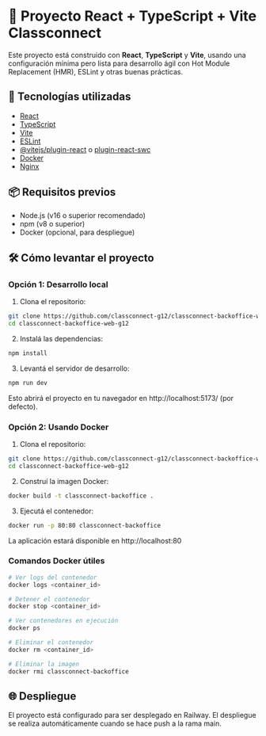# 🚀 Proyecto React + TypeScript + Vite Classconnect

Este proyecto está construido con **React**, **TypeScript** y **Vite**, usando una configuración mínima pero lista para desarrollo ágil con Hot Module Replacement (HMR), ESLint y otras buenas prácticas.

## 🧰 Tecnologías utilizadas

- [React](https://reactjs.org/)
- [TypeScript](https://www.typescriptlang.org/)
- [Vite](https://vitejs.dev/)
- [ESLint](https://eslint.org/)
- [@vitejs/plugin-react](https://github.com/vitejs/vite-plugin-react) o [plugin-react-swc](https://github.com/vitejs/vite-plugin-react-swc)
- [Docker](https://www.docker.com/)
- [Nginx](https://nginx.org/)

## 📦 Requisitos previos

- Node.js (v16 o superior recomendado)
- npm (v8 o superior)
- Docker (opcional, para despliegue)

## 🛠 Cómo levantar el proyecto

### Opción 1: Desarrollo local

1. Clona el repositorio:

```bash
git clone https://github.com/classconnect-g12/classconnect-backoffice-web-g12.git
cd classconnect-backoffice-web-g12
```

2. Instalá las dependencias:

```bash
npm install
```

3. Levantá el servidor de desarrollo:

```bash
npm run dev
```

Esto abrirá el proyecto en tu navegador en http://localhost:5173/ (por defecto).

### Opción 2: Usando Docker

1. Clona el repositorio:

```bash
git clone https://github.com/classconnect-g12/classconnect-backoffice-web-g12.git
cd classconnect-backoffice-web-g12
```

2. Construí la imagen Docker:

```bash
docker build -t classconnect-backoffice .
```

3. Ejecutá el contenedor:

```bash
docker run -p 80:80 classconnect-backoffice
```

La aplicación estará disponible en http://localhost:80

### Comandos Docker útiles

```bash
# Ver logs del contenedor
docker logs <container_id>

# Detener el contenedor
docker stop <container_id>

# Ver contenedores en ejecución
docker ps

# Eliminar el contenedor
docker rm <container_id>

# Eliminar la imagen
docker rmi classconnect-backoffice
```

## 🌐 Despliegue

El proyecto está configurado para ser desplegado en Railway. El despliegue se realiza automáticamente cuando se hace push a la rama main.
